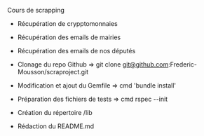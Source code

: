 Cours de scrapping

- Récupération de crypptomonnaies
- Récupération des emails de mairies
- Récupération des emails de nos députés

- Clonage du repo Github
=> git clone git@github.com:Frederic-Mousson/scraproject.git
- Modification et ajout du Gemfile
=> cmd 'bundle install'
- Préparation des fichiers de tests
=> cmd rspec --init
- Création du répertoire /lib
- Rédaction du README.md

